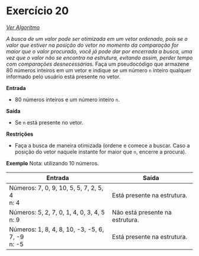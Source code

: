# Exercício 20

[*Ver Algoritmo*](Algoritmo20.md)

*A busca de um valor pode ser otimizada em um vetor ordenado, pois se o valor que estiver na posição do vetor no momento da comparação for maior que o valor procurado, você já pode dar por encerrada a busca, uma vez que o valor não se encontra na estrutura, evitando assim, perder tempo com comparações desnecessárias.* Faça um pseudocódigo que armazene 80 números inteiros em um vetor e indique se um número `n` inteiro qualquer informado pelo usuário está presente no vetor.

**Entrada**
- 80 números inteiros e um número inteiro `n`.

**Saída**
- Se `n` está presente no vetor.

**Restrições**
- Faça a busca de maneira otimizada (ordene e comece a buscar. Caso a posição do vetor naquele instante for maior que `n`, encerre a procura).

**Exemplo**
Nota: utilizando 10 números.

| Entrada                                       | Saída                            |
| --------------------------------------------- | -------------------------------- |
| Números: 7, 0, 9, 10, 5, 5, 7, 2, 5, 4   <br>n: 4      |   Está presente na estrutura. |
| Números: 5, 2, 7, 0, 1, 4, 0, 3, 4, 5   <br> n: 9         |Não está presente na estrutura. |
| Números: 1, 8, 4, 8, 10, -3, -5, 6, 7, -9   <br>n: -5   |   Está presente na estrutura. |
